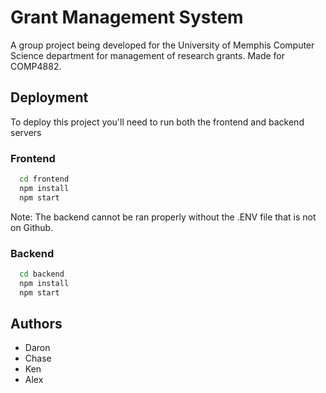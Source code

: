 
# Grant Management System

A group project being developed for the University of Memphis Computer Science department for management of research grants. Made for COMP4882.



## Deployment

To deploy this project you'll need to run both the frontend and backend servers

### Frontend
```bash
  cd frontend
  npm install
  npm start
```

Note: The backend cannot be ran properly without the .ENV file that is not on Github.
### Backend
```bash
  cd backend
  npm install
  npm start
```


## Authors

- Daron 
- Chase
- Ken
- Alex

